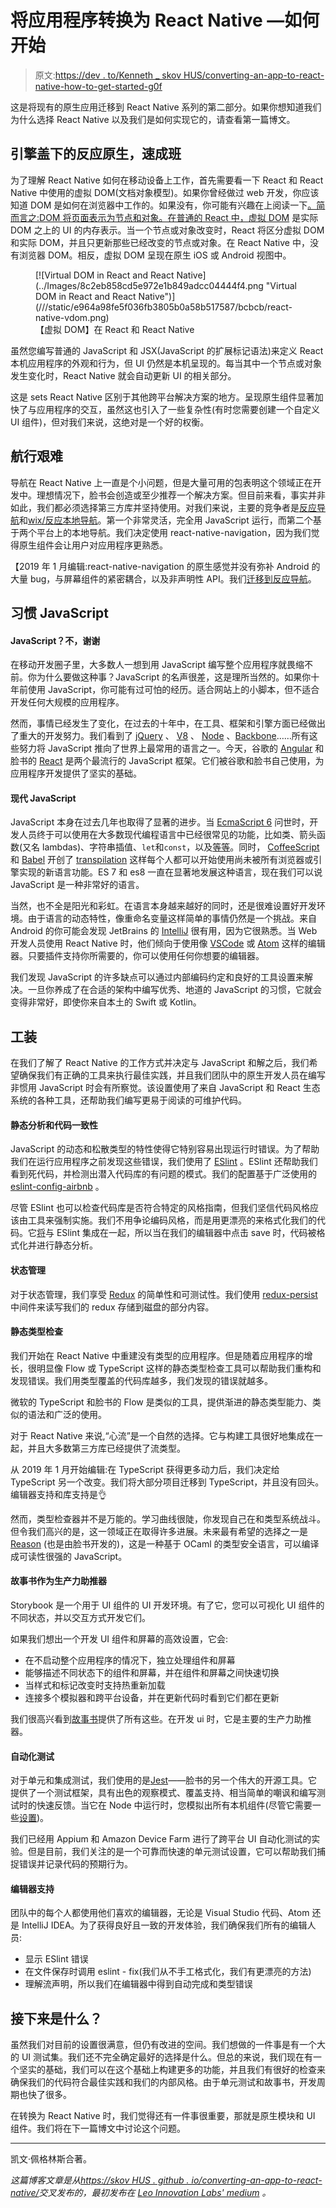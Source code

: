 # 将应用程序转换为 React Native —如何开始

> 原文:[https://dev . to/Kenneth _ skov HUS/converting-an-app-to-react-native-how-to-get-started-g0f](https://dev.to/kenneth_skovhus/converting-an-app-to-react-native-how-to-get-started-g0f)

这是将现有的原生应用迁移到 React Native 系列的第二部分。如果你想知道我们为什么选择 React Native 以及我们是如何实现它的，请查看第一篇博文。

## 引擎盖下的反应原生，速成班

为了理解 React Native 如何在移动设备上工作，首先需要看一下 React 和 React Native 中使用的虚拟 DOM(文档对象模型)。如果你曾经做过 web 开发，你应该知道 DOM 是如何在浏览器中工作的。如果没有，你可能有兴趣在上阅读一下[。简而言之:DOM 将页面表示为节点和对象。在普通的 React 中，](https://developer.mozilla.org/en-US/docs/Web/API/Document_Object_Model/Introduction)[虚拟 DOM](https://reactjs.org/docs/faq-internals.html) 是实际 DOM 之上的 UI 的内存表示。当一个节点或对象改变时，React 将区分虚拟 DOM 和实际 DOM，并且只更新那些已经改变的节点或对象。在 React Native 中，没有浏览器 DOM。相反，虚拟 DOM 呈现在原生 iOS 或 Android 视图中。

<figure>[![Virtual DOM in React and React Native](../Images/8c2eb858cd5e972e1b849adcc04444f4.png "Virtual DOM in React and React Native")](///static/e964a98fe5f036fb3805b0a58b517587/bcbcb/react-native-vdom.png) 

<figcaption>【虚拟 DOM】在 React 和 React Native</figcaption>

</figure>

虽然您编写普通的 JavaScript 和 JSX(JavaScript 的扩展标记语法)来定义 React 本机应用程序的外观和行为，但 UI 仍然是本机呈现的。每当其中一个节点或对象发生变化时，React Native 就会自动更新 UI 的相关部分。

这是 sets React Native 区别于其他跨平台解决方案的地方。呈现原生组件显著加快了与应用程序的交互，虽然这也引入了一些复杂性(有时您需要创建一个自定义 UI 组件)，但对我们来说，这绝对是一个好的权衡。

## 航行艰难

导航在 React Native 上一直是个小问题，但是大量可用的包表明这个领域正在开发中。理想情况下，脸书会创造或至少推荐一个解决方案。但目前来看，事实并非如此，我们都必须选择第三方库并坚持使用。对我们来说，主要的竞争者是[反应导航](https://github.com/react-navigation/react-navigation)和[wix/反应本地导航](https://github.com/wix/react-native-navigation)。第一个非常灵活，完全用 JavaScript 运行，而第二个基于两个平台上的本地导航。我们决定使用 react-native-navigation，因为我们觉得原生组件会让用户对应用程序更熟悉。

【2019 年 1 月编辑:react-native-navigation 的原生感觉并没有弥补 Android 的大量 bug，与屏幕组件的紧密耦合，以及非声明性 API。我们[迁移到反应导航](https://twitter.com/kenneth_skovhus/status/1076186546322243584)。

## 习惯 JavaScript

#### JavaScript？不，谢谢

在移动开发圈子里，大多数人一想到用 JavaScript 编写整个应用程序就畏缩不前。你为什么要做这种事？JavaScript 的名声很差，这是理所当然的。如果你十年前使用 JavaScript，你可能有过可怕的经历。适合网站上的小脚本，但不适合开发任何大规模的应用程序。

然而，事情已经发生了变化，在过去的十年中，在工具、框架和引擎方面已经做出了重大的开发努力。我们看到了 [jQuery](https://jquery.com/) 、 [V8](https://developers.google.com/v8/) 、 [Node](https://nodejs.org) 、[Backbone](http://backbonejs.org/)……所有这些努力将 JavaScript 推向了世界上最常用的语言之一。今天，谷歌的 [Angular](https://angularjs.org/) 和脸书的 [React](https://reactjs.org/) 是两个最流行的 JavaScript 框架。它们被谷歌和脸书自己使用，为应用程序开发提供了坚实的基础。

#### 现代 JavaScript

JavaScript 本身在过去几年也取得了显著的进步。当 [EcmaScript 6](http://www.ecma-international.org/ecma-262/6.0/) 问世时，开发人员终于可以使用在大多数现代编程语言中已经很常见的功能，比如类、箭头函数(又名 lambdas)、字符串插值、`let`和`const`，以及[等等](https://github.com/lukehoban/es6features)。同时， [CoffeeScript](http://coffeescript.org/) 和 [Babel](https://babeljs.io/) 开创了 [transpilation](https://scotch.io/tutorials/javascript-transpilers-what-they-are-why-we-need-them) 这样每个人都可以开始使用尚未被所有浏览器或引擎实现的新语言功能。ES 7 和 es8 一直在显著地发展这种语言，现在我们可以说 JavaScript 是一种非常好的语言。

当然，也不全是阳光和彩虹。在语言本身越来越好的同时，还是很难设置好开发环境。由于语言的动态特性，像重命名变量这样简单的事情仍然是一个挑战。来自 Android 的你可能会发现 JetBrains 的 [IntelliJ](https://www.jetbrains.com/idea/) 很有用，因为它很熟悉。当 Web 开发人员使用 React Native 时，他们倾向于使用像 [VSCode](https://code.visualstudio.com/) 或 [Atom](https://atom.io/) 这样的编辑器。只要插件支持你所需要的，你可以使用任何你想要的编辑器。

我们发现 JavaScript 的许多缺点可以通过内部编码约定和良好的工具设置来解决。一旦你养成了在合适的架构中编写优秀、地道的 JavaScript 的习惯，它就会变得非常好，即使你来自本土的 Swift 或 Kotlin。

## 工装

在我们了解了 React Native 的工作方式并决定与 JavaScript 和解之后，我们希望确保我们有正确的工具来执行最佳实践，并且我们团队中的原生开发人员在编写非惯用 JavaScript 时会有所察觉。该设置使用了来自 JavaScript 和 React 生态系统的各种工具，还帮助我们编写更易于阅读的可维护代码。

#### 静态分析和代码一致性

JavaScript 的动态和松散类型的特性使得它特别容易出现运行时错误。为了帮助我们在运行应用程序之前发现这些错误，我们使用了 [ESlint](https://eslint.org/) 。ESlint 还帮助我们看到死代码，并检测出潜入代码库的有问题的模式。我们的配置基于广泛使用的 [eslint-config-airbnb](https://www.npmjs.com/package/eslint-config-airbnb) 。

尽管 ESlint 也可以检查代码库是否符合特定的风格指南，但我们坚信代码风格应该由工具来强制实施。我们不用争论编码风格，而是用更漂亮的来格式化我们的代码。它[将](https://github.com/prettier/eslint-plugin-prettier)与 ESlint 集成在一起，所以当在我们的编辑器中点击 save 时，代码被格式化并进行静态分析。

#### 状态管理

对于状态管理，我们享受 [Redux](https://redux.js.org/) 的简单性和可测试性。我们使用 [redux-persist](https://github.com/rt2zz/redux-persist) 中间件来读写我们的 redux 存储到磁盘的部分内容。

#### 静态类型检查

我们开始在 React Native 中重建没有类型的应用程序。但是随着应用程序的增长，很明显像 Flow 或 TypeScript 这样的静态类型检查工具可以帮助我们重构和发现错误。我们用类型覆盖的代码库越多，我们发现的错误就越多。

微软的 TypeScript 和脸书的 Flow 是类似的工具，提供渐进的静态类型能力、类似的语法和广泛的使用。

对于 React Native 来说,“心流”是一个自然的选择。它与构建工具很好地集成在一起，并且大多数第三方库已经提供了流类型。

从 2019 年 1 月开始编辑:在 TypeScript 获得更多动力后，我们决定给 TypeScript 另一个改变。我们将大部分项目迁移到 TypeScript，并且没有回头。编辑器支持和库支持是👌

然而，类型检查器并不是万能的。学习曲线很陡，你发现自己在和类型系统战斗。但令我们高兴的是，这一领域正在取得许多进展。未来最有希望的选择之一是 [Reason](https://reasonml.github.io/) (也是由脸书开发的)，这是一种基于 OCaml 的类型安全语言，可以编译成可读性很强的 JavaScript。

#### 故事书作为生产力助推器

Storybook 是一个用于 UI 组件的 UI 开发环境。有了它，您可以可视化 UI 组件的不同状态，并以交互方式开发它们。

如果我们想出一个开发 UI 组件和屏幕的高效设置，它会:

*   在不启动整个应用程序的情况下，独立处理组件和屏幕
*   能够描述不同状态下的组件和屏幕，并在组件和屏幕之间快速切换
*   当样式和标记改变时支持热重新加载
*   连接多个模拟器和跨平台设备，并在更新代码时看到它们都在更新

我们很高兴看到[故事书](https://storybook.js.org)提供了所有这些。在开发 ui 时，它是主要的生产力助推器。

#### 自动化测试

对于单元和集成测试，我们使用的是[Jest](https://facebook.github.io/jest/)——脸书的另一个伟大的开源工具。它提供了一个测试框架，具有出色的观察模式、覆盖支持、相当简单的嘲讽和编写测试时的快速反馈。当它在 Node 中运行时，您模拟出所有本机组件(尽管它需要一些[设置](https://github.com/facebook/react-native/blob/1490ab12ef156bf3201882eeabfcac18a1210352/jest/setup.js))。

我们已经用 Appium 和 Amazon Device Farm 进行了跨平台 UI 自动化测试的实验。但是目前，我们关注的是一个可靠而快速的单元测试设置，它可以帮助我们捕捉错误并记录代码的预期行为。

#### 编辑器支持

团队中的每个人都使用他们喜欢的编辑器，无论是 Visual Studio 代码、Atom 还是 IntelliJ IDEA。为了获得良好且一致的开发体验，我们确保我们所有的编辑人员:

*   显示 ESlint 错误
*   在文件保存时调用 eslint - fix(我们从不手工格式化，我们有更漂亮的方法)
*   理解流声明，所以我们在编辑器中得到自动完成和类型错误

## 接下来是什么？

虽然我们对目前的设置很满意，但仍有改进的空间。我们想做的一件事是有一个大的 UI 测试集。我们还不完全确定最好的选择是什么。但总的来说，我们现在有一个坚实的基础，我们可以在这个基础上构建更多的功能，并且我们有很好的检查来确保我们的代码符合最佳实践和我们的内部风格。由于单元测试和故事书，开发周期也快了很多。

在转换为 React Native 时，我们觉得还有一件事很重要，那就是原生模块和 UI 组件。我们将在下一篇博文中讨论这个问题。

* * *

凯文·佩格林斯合著。

*这篇博客文章是从[https://skov HUS . github . io/converting-an-app-to-react-native/](https://skovhus.github.io/converting-an-app-to-react-native/)交叉发布的，最初发布在 [Leo Innovation Labs' medium](https://medium.com/leoilab/converting-an-app-to-react-native-how-to-get-started-924548ff6c62) 。*